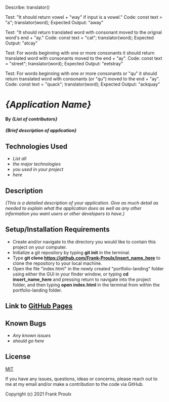 Describe: translator()

Test: "It should return vowel + "way" if input is a vowel."
Code:
const text = "a";
translator(word);
Expected Output: "away"

Test: "It should return translated word with consonant moved to the orignal word's end + "ay."
Code:
const text = "cat";
translator(word);
Expected Output: "atcay"

Test: For words beginning with one or more consonants it should return translated word with consonants moved to the end + "ay".
Code:
const text = "street";
translator(word);
Expected Output: "eetstray"

Test: For words beginning with one or more consonants or "qu" it should return translated word with consonants (or "qu") moved to the end + "ay".
Code:
const text = "quack";
translator(word);
Expected Output: "ackquay"



# _{Application Name}_

#### By _**{List of contributors}**_

#### _{Brief description of application}_

## Technologies Used

* _List all_
* _the major technologies_
* _you used in your project_
* _here_

## Description

_{This is a detailed description of your application. Give as much detail as needed to explain what the application does as well as any other information you want users or other developers to have.}_

## Setup/Installation Requirements

* Create and/or navigate to the directory you would like to contain this project on your computer.
* Initialize a git repository by typing **git init** in the terminal.
* Type **git clone https://github.com/Frank-Proulx/insert_name_here** to clone the repository to your local machine.
* Open the file "index.html" in the newly created "portfolio-landing" folder using either the GUI in your finder window, or typing **cd insert_name_here** and pressing return to navigate into the project folder, and then typing **open index.html** in the terminal from within the portfolio-landing folder.  

## Link to [GitHub Pages](https://frank-proulx.github.io//)

## Known Bugs

* _Any known issues_
* _should go here_

## License

[MIT](https://opensource.org/licenses/MIT)

If you have any issues, questions, ideas or concerns, please reach out to me at my email and/or make a contribution to the code via GitHub.

Copyright (c) 2021 Frank Proulx